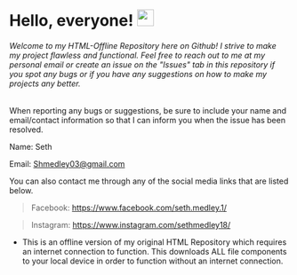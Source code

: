 # Hello, everyone! <img src="https://raw.githubusercontent.com/MartinHeinz/MartinHeinz/master/wave.gif" width="30px">
###### Welcome to my HTML-Offline Repository here on Github! I strive to make my project flawless and functional. Feel free to reach out to me at my personal email or create an issue on the "Issues" tab in this repository if you spot any bugs or if you have any suggestions on how to make my projects any better.

When reporting any bugs or suggestions, be sure to include your name and email/contact information so that I can inform you when the issue has been resolved.

Name: Seth

Email: Shmedley03@gmail.com

You can also contact me through any of the social media links that are listed below.

> Facebook: https://www.facebook.com/seth.medley.1/

> Instagram: https://www.instagram.com/sethmedley18/

* This is an offline version of my original HTML Repository which requires an internet connection to function. This downloads ALL file components to your local device in order to function without an internet connection.
